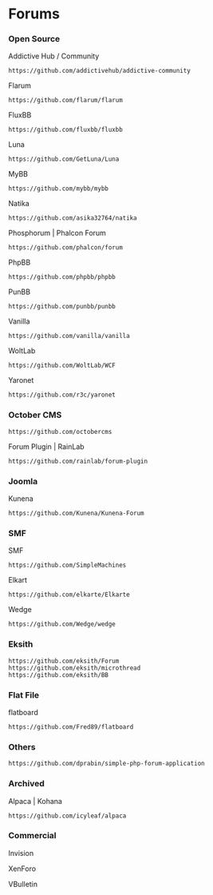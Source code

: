 #  Forums


### Open Source


Addictive Hub / Community

    https://github.com/addictivehub/addictive-community

Flarum

    https://github.com/flarum/flarum

FluxBB
 
    https://github.com/fluxbb/fluxbb

Luna

    https://github.com/GetLuna/Luna

MyBB

    https://github.com/mybb/mybb
    
Natika 

    https://github.com/asika32764/natika

Phosphorum | Phalcon Forum

    https://github.com/phalcon/forum

PhpBB

    https://github.com/phpbb/phpbb

PunBB
 
    https://github.com/punbb/punbb
    
Vanilla 

    https://github.com/vanilla/vanilla    

WoltLab 

    https://github.com/WoltLab/WCF
    
Yaronet

    https://github.com/r3c/yaronet   


### October CMS

    https://github.com/octobercms

Forum Plugin | RainLab

    https://github.com/rainlab/forum-plugin

### Joomla

Kunena

    https://github.com/Kunena/Kunena-Forum

### SMF

SMF

    https://github.com/SimpleMachines

Elkart

    https://github.com/elkarte/Elkarte
    
Wedge

    https://github.com/Wedge/wedge

### Eksith 

    https://github.com/eksith/Forum
    https://github.com/eksith/microthread
    https://github.com/eksith/BB

### Flat File

flatboard

    https://github.com/Fred89/flatboard


### Others

    https://github.com/dprabin/simple-php-forum-application

### Archived

Alpaca | Kohana

    https://github.com/icyleaf/alpaca

### Commercial

Invision  

XenForo  

VBulletin  

